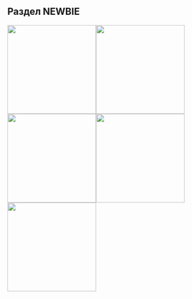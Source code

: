 ## Раздел NEWBIE
<a href="https://kosticyn.github.io/fontend_mentor_io/huddle-landing-page" target="_blank"><img src="https://kosticyn.github.io/fontend_mentor_io/huddle-landing-page/design/desktop-preview.jpg" width="200"></a><a href="https://kosticyn.github.io/fontend_mentor_io/fylo-landing-page-with-two-column-layout-master" target="_blank"><img src="https://kosticyn.github.io/fontend_mentor_io/fylo-landing-page-with-two-column-layout-master/design/desktop-preview.jpg" width="200"></a><a href="https://kosticyn.github.io/fontend_mentor_io/huddle-landing-page-with-single-introductory-section" target="_blank"><img src="https://kosticyn.github.io/fontend_mentor_io/huddle-landing-page-with-single-introductory-section/design/desktop-preview.jpg" width="200"></a><a href="https://kosticyn.github.io/fontend_mentor_io/ping-coming-soon-page" target="_blank"><img src="https://kosticyn.github.io/fontend_mentor_io/ping-coming-soon-page/design/desktop-preview.jpg" width="200"></a>
<a href="https://kosticyn.github.io/fontend_mentor_io/single-price-grid-component" target="_blank"><img src="https://kosticyn.github.io/fontend_mentor_io/single-price-grid-component/design/desktop-preview.jpg" width="200"></a>

